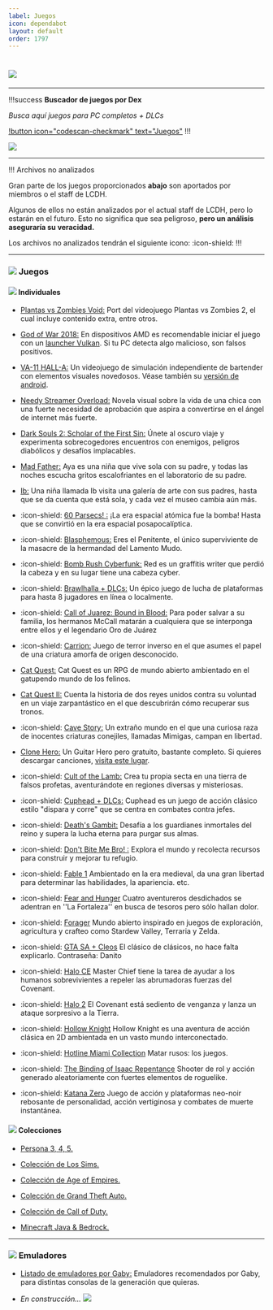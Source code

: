 ```yaml
---
label: Juegos
icon: dependabot
layout: default
order: 1797
---
```


# ![](https://i.postimg.cc/3R53SB35/banner-items-lcdh-1.png)

---


!!!success **Buscador de juegos por Dex**

*Busca aquí juegos para PC completos + DLCs*

[!button icon="codescan-checkmark" text="Juegos"](https://tiny.cc/noirpc)
!!!

![](https://i.postimg.cc/TYNN9ZW6/Proyecto-nuevo-22.png)

---

!!! Archivos no analizados

Gran parte de los juegos proporcionados **abajo** son aportados por miembros o el staff de LCDH.

Algunos de ellos no están analizados por el actual staff de LCDH, pero lo estarán en el futuro. Esto no significa que sea peligroso, **pero un análisis aseguraría su veracidad.**

Los archivos no analizados tendrán el siguiente icono: :icon-shield:
!!!

---

### ![](https://i.postimg.cc/fyHqs50r/Proyecto-nuevo-2.png) **Juegos**


#### ![](https://i.postimg.cc/s2DT9mVX/Proyecto-nuevo-5.png) Individuales


- [Plantas vs Zombies Void:](https://gamejolt.com/games/Xuwugames_PVZ_Void/714049) Port del videojuego Plantas vs Zombies 2, el cual incluye contenido extra, entre otros.


- [God of War 2018:](https://www.mediafire.com/file/9p2wvvx6rghx3gy/6oW2O18.rar) En dispositivos AMD es recomendable iniciar el juego con un [launcher Vulkan](https://www.nexusmods.com/godofwar/mods/20). Si tu PC detecta algo malicioso, son falsos positivos. 


- [VA-11 HALL-A:](https://www.mediafire.com/folder/70c92n0qz1wzi/VA-11-HALL-A) Un videojuego de simulación independiente de bartender con elementos visuales novedosos. Véase también su [versión de android](https://lcdh.tech/móviles/m-android/#individuales).


- [Needy Streamer Overload:](https://www.mediafire.com/file/u22rammht0klptf/Needy+Streamer+Overload.rar/file) Novela visual sobre la vida de una chica con una fuerte necesidad de aprobación que aspira a convertirse en el ángel de internet más fuerte.


- [Dark Souls 2: Scholar of the First Sin:](https://www.mediafire.com/file/5v1twvcsmqa6igs/DS2-S0TF5.rar?dkey=ut5zrugjis9&r=1843) Únete al oscuro viaje y experimenta sobrecogedores encuentros con enemigos, peligros diabólicos y desafíos implacables.


- [Mad Father:](https://www.mediafire.com/download/jja2hg3uocironx) Aya es una niña que vive sola con su padre, y todas las noches escucha gritos escalofriantes en el laboratorio de su padre.


- [Ib:](https://www.mediafire.com/download/l8y1prhsp8cjlsk) Una niña llamada Ib visita una galería de arte con sus padres, hasta que se da cuenta que está sola, y cada vez el museo cambia aún más.


- :icon-shield: [60 Parsecs! :](https://mega.nz/file/aAZRXarC#IU57m4lyYuYq11Uk9LltYE9v7VnmvoVhODphmDpByXQ) ¡La era espacial atómica fue la bomba! Hasta que se convirtió en la era espacial posapocalíptica.


- :icon-shield: [Blasphemous:](https://www.mediafire.com/file/dsu23j2oqugekne/Bla7sphem9us0.rar/file?dkey=802wa61ngcd&r=796) Eres el Penitente, el único superviviente de la masacre de la hermandad del Lamento Mudo.


- :icon-shield: [Bomb Rush Cyberfunk:](https://www.mediafire.com/download/og8q6o2zcqs2scl) Red es un graffitis writer que perdió la cabeza y en su lugar tiene una cabeza cyber.


- :icon-shield: [Brawlhalla + DLCs:](https://www.mediafire.com/file/7fj0t03lc7fhuyg/BRAW_Setup.exe/file) Un épico juego de lucha de plataformas para hasta 8 jugadores en línea o localmente.


- :icon-shield: [Call of Juarez: Bound in Blood:](https://mega.nz/#!G9ElhZCa!EhlwKd4nQsZVrt1UzDA0w_xae4WFULZJ5fdXcpHtpqs) Para poder salvar a su familia, los hermanos McCall matarán a cualquiera que se interponga entre ellos y el legendario Oro de Juárez


- :icon-shield: [Carrion:](https://www.mediafire.com/file/od52nydh6k3nx7u/Ca1rr3ion-06.11.2022-elamigos.rar/file) Juego de terror inverso en el que asumes el papel de una criatura amorfa de origen desconocido.


- [Cat Quest:](https://www.mediafire.com/download/48latn1uac6frt4) Cat Quest es un RPG de mundo abierto ambientado en el gatupendo mundo de los felinos.


- [Cat Quest II:](https://www.mediafire.com/download/2hq3aevps5umyip) Cuenta la historia de dos reyes unidos contra su voluntad en un viaje zarpantástico en el que descubrirán cómo recuperar sus tronos.


- :icon-shield: [Cave Story:](https://www.cavestory.org/download/cave-story.php) Un extraño mundo en el que una curiosa raza de inocentes criaturas conejiles, llamadas Mimigas, campan en libertad.


- [Clone Hero:](https://clonehero.net/releases/) Un Guitar Hero pero gratuito, bastante completo. Si quieres descargar canciones, [visita este lugar](https://chorus.fightthe.pw/).


- :icon-shield: [Cult of the Lamb:](https://www.mediafire.com/file/h5zyg730aeb4nua/Cult_of_the_Lamb_Cultist_Edition.rar/file) Crea tu propia secta en una tierra de falsos profetas, aventurándote en regiones diversas y misteriosas.

    
- :icon-shield: [Cuphead + DLCs:](https://steamrip.com/cuphead-free-download/) Cuphead es un juego de acción clásico estilo "dispara y corre" que se centra en combates contra jefes.


- :icon-shield: [Death's Gambit:](https://www.mediafire.com/file/ldafipeeov40kia/Deaths.Gambit.Afterlife.v2.21.zip/file) Desafía a los guardianes inmortales del reino y supera la lucha eterna para purgar sus almas.


- :icon-shield: [Don't Bite Me Bro! :](https://www.mediafire.com/file/33ohp615dxtg1a1/DontBiteMeBro_PC_x86.zip/file) Explora el mundo y recolecta recursos para construir y mejorar tu refugio.


- :icon-shield: [Fable 1](https://www.mediafire.com/file/k08b5u8i6i2zx1q/Jueguini.rar/file) Ambientado en la era medieval, da una gran libertad para determinar las habilidades, la apariencia. etc.


- :icon-shield: [Fear and Hunger](https://drive.google.com/drive/folders/1jIFUywhCN0HJoociBs8kFVSdznJhx707) Cuatro aventureros desdichados se adentran en ''La Fortaleza'' en busca de tesoros pero sólo hallan dolor.


- :icon-shield: [Forager](https://www.mediafire.com/file/3s8od05woi8u1e5/) Mundo abierto inspirado en juegos de exploración, agricultura y crafteo como Stardew Valley, Terraria y Zelda.


- :icon-shield: [GTA SA + Cleos](https://drive.google.com/drive/folders/1i_uOYrEOQBpmQtUo71GzJxtIXnDDvEje?usp=share_link) El clásico de clásicos, no hace falta explicarlo. Contraseña: Danito


- :icon-shield: [Halo CE](https://www.mediafire.com/file/xzl4gx95jkzmtoa/H%25CE%259BL%25CE%2598_PC.rar) Master Chief tiene la tarea de ayudar a los humanos sobrevivientes a repeler las abrumadoras fuerzas del Covenant.


- :icon-shield: [Halo 2](https://www.mediafire.com/file/kxwzt2bmzdjfcho/H%25CE%259BL%25CE%2598_2_PC.rar) El Covenant está sediento de venganza y lanza un ataque sorpresivo a la Tierra.


- :icon-shield: [Hollow Knight](https://www.mediafire.com/file%20/0a2mc9igg3h9i18/Hollow+knight.apk) Hollow Knight es una aventura de acción clásica en 2D ambientada en un vasto mundo interconectado.


- :icon-shield: [Hotline Miami Collection](https://drive.google.com/file/d/1R54_Jm1bl7eeiqVmrA7N2qfwSbBTgaB3/view) Matar rusos: los juegos.


- :icon-shield: [The Binding of Isaac Repentance](https://www.mediafire.com/file/g05bbsdo9fhibn4) Shooter de rol y acción generado aleatoriamente con fuertes elementos de roguelike.


- :icon-shield: [Katana Zero](https://www.mediafire.com/file/2yygjyqarf3ainp/KTN0_by_BlizzBoyGames.rar/file) Juego de acción y plataformas neo-noir rebosante de personalidad, acción vertiginosa y combates de muerte instantánea.


#### ![](https://i.postimg.cc/s2DT9mVX/Proyecto-nuevo-5.png) Colecciones


- [Persona 3, 4, 5.](https://drive.google.com/drive/u/0/mobile/folders/1jbHCvCk0GeVN3a3kPx8VU0fOQ3ciJyYs)


- [Colección de Los Sims.](https://noiroom.tech/Escritorio/e-juegos#coleccion-los-sims)


- [Colección de Age of Empires.](https://noiroom.tech/Escritorio/e-juegos#coleccion-age-of-empires)


- [Colección de Grand Theft Auto.](https://noiroom.tech/Escritorio/e-juegos#coleccion-gta)


- [Colección de Call of Duty.](https://noiroom.tech/Escritorio/e-juegos#coleccion-call-of-duty)


- [Minecraft Java & Bedrock.](https://noiroom.tech/Tutoriales/minecraft)


---

### ![](https://i.postimg.cc/fyHqs50r/Proyecto-nuevo-2.png) **Emuladores**


- [Listado de emuladores por Gaby:](https://docs.google.com/document/d/1iAedTOKZMLvX52HpPsUdbStbrNfzFSDeAwABn-1Cs_Y/edit) Emuladores recomendados por Gaby, para distintas consolas de la generación que quieras.


- *En construcción... ![](https://images-ext-1.discordapp.net/external/4YQiWQevguiDbfOGmq5orfGp-lMulNDAHYaXL-aHh5M/https/i.imgur.com/tFp98Tp.png?width=31&height=31)*

